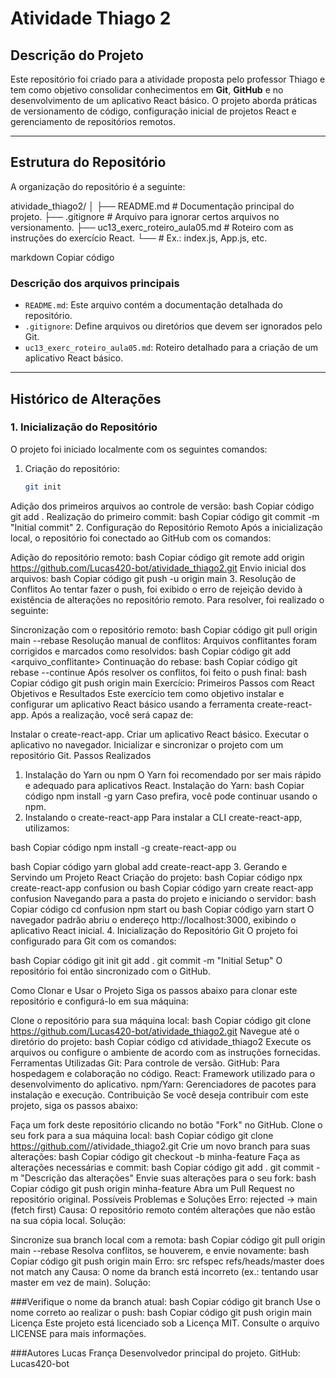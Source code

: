 # **Atividade Thiago 2**

## **Descrição do Projeto**
Este repositório foi criado para a atividade proposta pelo professor Thiago e tem como objetivo consolidar conhecimentos em **Git**, **GitHub** e no desenvolvimento de um aplicativo React básico. O projeto aborda práticas de versionamento de código, configuração inicial de projetos React e gerenciamento de repositórios remotos.

---

## **Estrutura do Repositório**
A organização do repositório é a seguinte:

atividade_thiago2/ │ ├── README.md # Documentação principal do projeto. ├── .gitignore # Arquivo para ignorar certos arquivos no versionamento. ├── uc13_exerc_roteiro_aula05.md # Roteiro com as instruções do exercício React. └── <outros arquivos principais> # Ex.: index.js, App.js, etc.

markdown
Copiar código

### **Descrição dos arquivos principais**
- `README.md`: Este arquivo contém a documentação detalhada do repositório.
- `.gitignore`: Define arquivos ou diretórios que devem ser ignorados pelo Git.
- `uc13_exerc_roteiro_aula05.md`: Roteiro detalhado para a criação de um aplicativo React básico.

---

## **Histórico de Alterações**

### **1. Inicialização do Repositório**
O projeto foi iniciado localmente com os seguintes comandos:

1. Criação do repositório:
   ```bash
   git init
Adição dos primeiros arquivos ao controle de versão:
bash
Copiar código
git add .
Realização do primeiro commit:
bash
Copiar código
git commit -m "Initial commit"
2. Configuração do Repositório Remoto
Após a inicialização local, o repositório foi conectado ao GitHub com os comandos:

Adição do repositório remoto:
bash
Copiar código
git remote add origin https://github.com/Lucas420-bot/atividade_thiago2.git
Envio inicial dos arquivos:
bash
Copiar código
git push -u origin main
3. Resolução de Conflitos
Ao tentar fazer o push, foi exibido o erro de rejeição devido à existência de alterações no repositório remoto. Para resolver, foi realizado o seguinte:

Sincronização com o repositório remoto:
bash
Copiar código
git pull origin main --rebase
Resolução manual de conflitos:
Arquivos conflitantes foram corrigidos e marcados como resolvidos:
bash
Copiar código
git add <arquivo_conflitante>
Continuação do rebase:
bash
Copiar código
git rebase --continue
Após resolver os conflitos, foi feito o push final:
bash
Copiar código
git push origin main
Exercício: Primeiros Passos com React
Objetivos e Resultados
Este exercício tem como objetivo instalar e configurar um aplicativo React básico usando a ferramenta create-react-app. Após a realização, você será capaz de:

Instalar o create-react-app.
Criar um aplicativo React básico.
Executar o aplicativo no navegador.
Inicializar e sincronizar o projeto com um repositório Git.
Passos Realizados
1. Instalação do Yarn ou npm
O Yarn foi recomendado por ser mais rápido e adequado para aplicativos React.
Instalação do Yarn:
bash
Copiar código
npm install -g yarn
Caso prefira, você pode continuar usando o npm.
2. Instalando o create-react-app
Para instalar a CLI create-react-app, utilizamos:

bash
Copiar código
npm install -g create-react-app
ou

bash
Copiar código
yarn global add create-react-app
3. Gerando e Servindo um Projeto React
Criação do projeto:
bash
Copiar código
npx create-react-app confusion
ou
bash
Copiar código
yarn create react-app confusion
Navegando para a pasta do projeto e iniciando o servidor:
bash
Copiar código
cd confusion
npm start
ou
bash
Copiar código
yarn start
O navegador padrão abriu o endereço http://localhost:3000, exibindo o aplicativo React inicial.
4. Inicialização do Repositório Git
O projeto foi configurado para Git com os comandos:

bash
Copiar código
git init
git add .
git commit -m "Initial Setup"
O repositório foi então sincronizado com o GitHub.

Como Clonar e Usar o Projeto
Siga os passos abaixo para clonar este repositório e configurá-lo em sua máquina:

Clone o repositório para sua máquina local:
bash
Copiar código
git clone https://github.com/Lucas420-bot/atividade_thiago2.git
Navegue até o diretório do projeto:
bash
Copiar código
cd atividade_thiago2
Execute os arquivos ou configure o ambiente de acordo com as instruções fornecidas.
Ferramentas Utilizadas
Git: Para controle de versão.
GitHub: Para hospedagem e colaboração no código.
React: Framework utilizado para o desenvolvimento do aplicativo.
npm/Yarn: Gerenciadores de pacotes para instalação e execução.
Contribuição
Se você deseja contribuir com este projeto, siga os passos abaixo:

Faça um fork deste repositório clicando no botão "Fork" no GitHub.
Clone o seu fork para a sua máquina local:
bash
Copiar código
git clone https://github.com/<seu-usuario>/atividade_thiago2.git
Crie um novo branch para suas alterações:
bash
Copiar código
git checkout -b minha-feature
Faça as alterações necessárias e commit:
bash
Copiar código
git add .
git commit -m "Descrição das alterações"
Envie suas alterações para o seu fork:
bash
Copiar código
git push origin minha-feature
Abra um Pull Request no repositório original.
Possíveis Problemas e Soluções
Erro: rejected -> main (fetch first)
Causa: O repositório remoto contém alterações que não estão na sua cópia local.
Solução:

Sincronize sua branch local com a remota:
bash
Copiar código
git pull origin main --rebase
Resolva conflitos, se houverem, e envie novamente:
bash
Copiar código
git push origin main
Erro: src refspec refs/heads/master does not match any
Causa: O nome da branch está incorreto (ex.: tentando usar master em vez de main).
Solução:

###Verifique o nome da branch atual:
bash
Copiar código
git branch
Use o nome correto ao realizar o push:
bash
Copiar código
git push origin main
Licença
Este projeto está licenciado sob a Licença MIT. Consulte o arquivo LICENSE para mais informações.

###Autores
Lucas França
Desenvolvedor principal do projeto.
GitHub: Lucas420-bot

